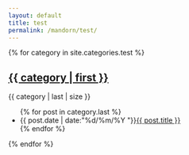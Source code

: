```yaml
---
layout: default
title: test
permalink: /mandorn/test/
---
```


{% for category in site.categories.test %}
<h2><a href="{{ category.url }}/{{ category.title }}">{{ category | first }}</a></h2>
<span>{{ category | last | size }}</span>
<ul class="arc-list">
	{% for post in category.last %}
		<li>{{ post.date | date:"%d/%m/%Y "}}<a href="{{ post.url }}">{{ post.title }}</a></li>
	{% endfor %}
</ul>
{% endfor %}
